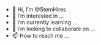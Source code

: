 - 👋 Hi, I’m @StemHires
- 👀 I’m interested in ...
- 🌱 I’m currently learning ...
- 💞️ I’m looking to collaborate on ...
- 📫 How to reach me ...

<!---
StemHires/StemHires is a ✨ special ✨ repository because its `README.md` (this file) appears on your GitHub profile.
You can click the Preview link to take a look at your changes.
--->
